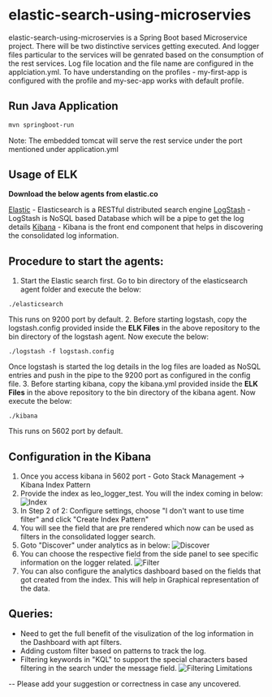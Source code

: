 # elastic-search-using-microservies

elastic-search-using-microservies is a Spring Boot based Microservice project. There will be two distinctive services getting executed.
And logger files particular to the services will be genrated based on the consumption of the rest services. Log file location and the file name are configured 
in the applciation.yml. To have understanding on the profiles - my-first-app is configured with the profile and my-sec-app works with default profile.

## Run Java Application

```bash
mvn springboot-run
```
Note: The embedded tomcat will serve the rest service under the port mentioned under application.yml

## Usage of ELK

**Download the below agents from elastic.co**

[Elastic](https://www.elastic.co/downloads/elasticsearch) - Elasticsearch is a RESTful distributed search engine
[LogStash](https://www.elastic.co/downloads/logstash) - LogStash is NoSQL based Database which will be a pipe to get the log details
[Kibana](https://www.elastic.co/downloads/kibana) - Kibana is the front end component that helps in discovering the consolidated log information.

## Procedure to start the agents:

1. Start the Elastic search first. Go to bin directory of the elasticsearch agent folder and execute the below:
```
./elasticsearch
```
  This runs on 9200 port by default.
2. Before starting logstash, copy the logstash.config provided inside the **ELK Files** in the above repository to the bin directory of the logstash agent. 
Now execute the below:
```
./logstash -f logstash.config
```
Once logstash is started the log details in the log files are loaded as NoSQL entries and push in the pipe to the 9200 port as configured in the config file.
3. Before starting kibana, copy the kibana.yml provided inside the **ELK Files** in the above repository to the bin directory of the kibana agent. 
Now execute the below:
```
./kibana
```
  This runs on 5602 port by default.


## Configuration in the Kibana

1. Once you access kibana in 5602 port - Goto Stack Management -> Kibana Index Pattern
2. Provide the index as leo_logger_test. You will the index coming in below:
![Index](https://www.dropbox.com/s/84bsylyltuhi8qh/Screenshot%202021-08-03%20at%204.58.54%20PM.png)
3. In Step 2 of 2: Configure settings, choose "I don't want to use time filter" and click "Create Index Pattern"
4. You will see the field that are pre rendered which now can be used as filters in the consolidated logger search.
5. Goto "Discover" under analytics as in below:
![Discover](https://www.dropbox.com/s/dlmjuacu4l4gu2y/Screenshot%202021-08-03%20at%205.03.04%20PM.png)
6. You can choose the respective field from the side panel to see specific information on the logger related.
![Filter](https://www.dropbox.com/s/nqub8e8o1rfe8hf/Screenshot%202021-08-03%20at%205.05.24%20PM.png)
7. You can also configure the analytics dashboard based on the fields that got created from the index. This will help in Graphical representation of the data.

## Queries:

- Need to get the full benefit of the visulization of the log information in the Dashboard with apt filters.
- Adding custom filter based on patterns to track the log.
- Filtering keywords in "KQL" to support the special characters based filtering in the search under the message field.
![Filtering Limitations](https://www.dropbox.com/s/6h9s38bwk9l3a5l/Screenshot%202021-08-03%20at%205.11.54%20PM.png)

-- Please add your suggestion or correctness in case any uncovered.
